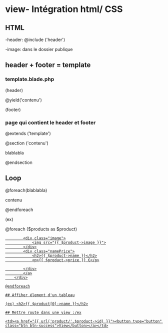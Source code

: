 # view- Intégration html/ CSS


## HTML
-header: @include ('header')

-image: dans le dossier publique

## header + footer = template
### template.blade.php

(header)

@yield('contenu')

(footer)

### page qui contient le header et footer 

@extends ('template')

@section ('contenu')

blablabla

@endsection


## Loop

@foreach(blablabla)

contenu 

@endforeach

(ex)

 @foreach ($products as $product)
        <div class="product">
        <a href='{{ $product->id }}'>

            <div class="image">
                <img src="{{ $product->image }}">
            </div>
            <div class="namePrice">
                <h2>{{ $product->name }}</h2>
                <p>{{ $product->price }} €</p>

            </div>
            </a>
        </div>

    @endforeach
    
    ## Affiher élement d'un tableau
    
    (ex) <h2>{{ $product[0]->name }}</h2>
    
    ## Mettre route dans une view :/ex
    
    <td><a href="{{ url('product/'.$product->id) }}"><button type="button" class="btn btn-success">View</button></a></td>











